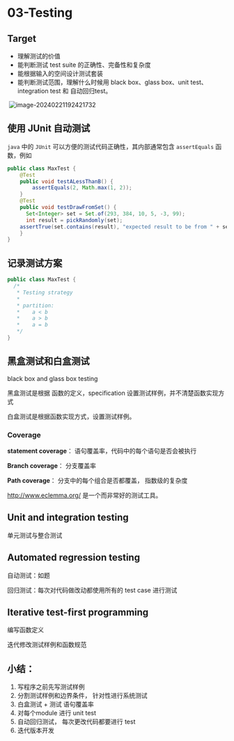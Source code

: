 # 03-Testing

## Target

- 理解测试的价值
- 能判断测试 test suite 的正确性、完备性和复杂度
- 能根据输入的空间设计测试套装
- 能判断测试范围，理解什么时候用 black box、glass box、unit test、integration test 和 自动回归test。

​            ![image-20240221192421732](C:\Users\think\AppData\Roaming\Typora\typora-user-images\image-20240221192421732.png)

## 使用 JUnit 自动测试

`java` 中的 `JUnit` 可以方便的测试代码正确性，其内部通常包含 `assertEquals` 函数，例如

```java
public class MaxTest {
    @Test
    public void testALessThanB() {
        assertEquals(2, Math.max(1, 2));
    }
	@Test
    public void testDrawFromSet() {
      Set<Integer> set = Set.of(293, 384, 10, 5, -3, 99);
      int result = pickRandomly(set);
    assertTrue(set.contains(result), "expected result to be from " + set + " but actually was " + result);
    }
}
```



## 记录测试方案

```java
public class MaxTest {
  /*
   * Testing strategy
   *
   * partition:
   *    a < b
   *    a > b
   *    a = b
   */
}
```



## 黑盒测试和白盒测试 

black box and glass box testing

黑盒测试是根据 函数的定义，specification 设置测试样例，并不清楚函数实现方式

白盒测试是根据函数实现方式，设置测试样例。



### Coverage

**statement coverage**： 语句覆盖率，代码中的每个语句是否会被执行

**Branch coverage**： 分支覆盖率

**Path coverage**： 分支中的每个组合是否都覆盖， 指数级的复杂度

http://www.eclemma.org/ 是一个而非常好的测试工具。



## Unit and integration testing

单元测试与整合测试



## Automated regression testing

自动测试：如题

回归测试：每次对代码做改动都使用所有的 test case 进行测试

## Iterative test-first programming

编写函数定义

迭代修改测试样例和函数规范



## 小结：

1. 写程序之前先写测试样例
2. 分割测试样例和边界条件， 针对性进行系统测试
3. 白盒测试 + 测试 语句覆盖率
4.  对每个module 进行 unit test
5. 自动回归测试， 每次更改代码都要进行 test
6. 迭代版本开发
